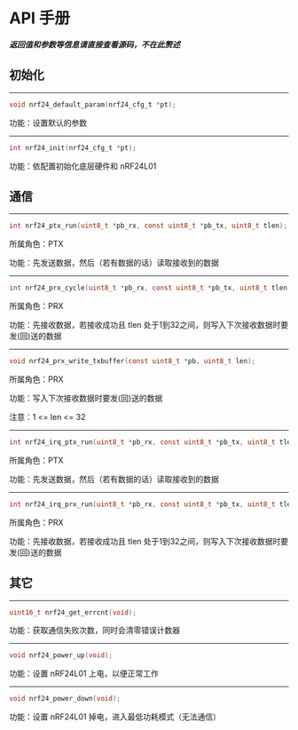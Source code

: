# API 手册

_**返回值和参数等信息请直接查看源码，不在此赘述**_

## 初始化

***

```c
void nrf24_default_param(nrf24_cfg_t *pt);
```

功能：设置默认的参数

***

```c
int nrf24_init(nrf24_cfg_t *pt);
```

功能：依配置初始化底层硬件和 nRF24L01

## 通信

***

```c
int nrf24_ptx_run(uint8_t *pb_rx, const uint8_t *pb_tx, uint8_t tlen);
```

所属角色：PTX

功能：先发送数据，然后（若有数据的话）读取接收到的数据

***

```c
int nrf24_prx_cycle(uint8_t *pb_rx, const uint8_t *pb_tx, uint8_t tlen);
```

所属角色：PRX

功能：先接收数据，若接收成功且 tlen 处于1到32之间，则写入下次接收数据时要发(回)送的数据

***

```c
void nrf24_prx_write_txbuffer(const uint8_t *pb, uint8_t len);
```

所属角色：PRX

功能：写入下次接收数据时要发(回)送的数据

注意：1 <= len <= 32

***

```c
int nrf24_irq_ptx_run(uint8_t *pb_rx, const uint8_t *pb_tx, uint8_t tlen, void(*waitirq)(void));
```

所属角色：PTX

功能：先发送数据，然后（若有数据的话）读取接收到的数据

***

```c
int nrf24_irq_prx_run(uint8_t *pb_rx, const uint8_t *pb_tx, uint8_t tlen, void(*waitirq)(void));
```

所属角色：PRX

功能：先接收数据，若接收成功且 tlen 处于1到32之间，则写入下次接收数据时要发(回)送的数据

## 其它

***

```c
uint16_t nrf24_get_errcnt(void);
```

功能：获取通信失败次数，同时会清零错误计数器

***

```c
void nrf24_power_up(void);
```

功能：设置 nRF24L01 上电，以便正常工作

***

```c
void nrf24_power_down(void);
```

功能：设置 nRF24L01 掉电，进入最低功耗模式（无法通信）
